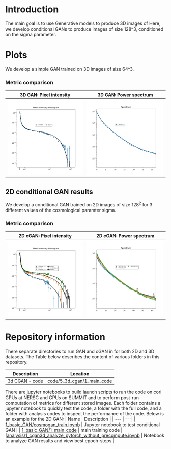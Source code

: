 # Introduction
The main goal is to use Generative models to produce 3D images of 
Here, we develop conditional GANs to produce images of size 128^3, conditioned on the sigma parameter.
# Plots

We develop a simple GAN trained on 3D images of size 64^3.
### Metric comparison
3D GAN: Pixel intensity | 3D GAN: Power spectrum |
:-------------:|:---------------:
![Pixel intensity](https://github.com/vmos1/cosmogan_pytorch/blob/master/images/3d_hist_best.png)| ![Power spectrum](https://github.com/vmos1/cosmogan_pytorch/blob/master/images/3d_spec_best.png)


## 2D conditional GAN results
We develop a conditional GAN trained on 2D images of size $128^2$ for 3 different values of the cosmological paramter sigma.
### Metric comparison
2D cGAN: Pixel intensity | 2D cGAN: Power spectrum  |
:-------------:|:---------------:
![Pixel intensity](https://github.com/vmos1/cosmogan_pytorch/blob/master/images/2d_cgan_hist_best.png) |![Power spectrum](https://github.com/vmos1/cosmogan_pytorch/blob/master/images/2d_cgan_spec_best.png)

# Repository information
There separate directories to run GAN and cGAN in for both 2D and 3D datasets.
The Table below describes the content of various folders in this repository.

| Description | Location |
| --- | ---|
| 3d CGAN - code | code/5_3d_cgan/1_main_code |

There are jupyter notebooks to build launch scripts to run the code on cori GPUs at NERSC and GPUs on SUMMIT and to perform post-run computation of metrics for different stored images. Each folder contains a jupyter notebook to quickly test the code, a folder with the full code, and a folder with analysis codes to inspect the performance of the code. Below is an example for the 2D GAN:
| Name | Description |
| --- | ---|
| [1_basic_GAN/cosmogan_train.ipynb](https://github.com/vmos1/cosmogan_pytorch/blob/master/code/4_basic_3d_GAN/1_main_code/train_3dgan.ipynb) | Jupyter notebook to test conditional GAN |
| [1_basic_GAN/1_main_code](https://github.com/vmos1/Code_highlights/blob/main/3_cond_GANs_cosmology/cGAN_3d_pytorch/code/main.py) | main training code |
|[analysis/1_cgan3d_analyze_pytorch_without_precompute.ipynb](https://github.com/vmos1/Code_highlights/blob/main/3_cond_GANs_cosmology/cGAN_3d_pytorch/analysis/1_cgan3d_analyze_pytorch_without_precompute.ipynb) | Notebook to analyze GAN results and view best epoch-steps |
